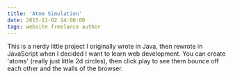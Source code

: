 ```yaml
---
title: 'Atom Simulation'
date: 2015-11-02 14:00:00
tags: website freelance author
---
```

This is a nerdy little project I originally wrote in Java, then rewrote in JavaScript when I decided I want to learn web development. You can create 'atoms' (really just little 2d circles), then click play to see them bounce off each other and the walls of the browser.
